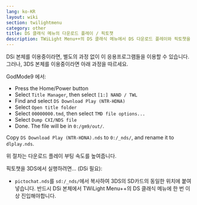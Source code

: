 ```yaml
---
lang: ko-KR
layout: wiki
section: twilightmenu
category: other
title: DS 클래식 메뉴의 다운로드 플레이 / 픽토챗
description: TWiLight Menu++의 DS 클래식 메뉴에서 DS 다운로드 플레이와 픽토챗을 받는 방법
---
```


DSi 본체를 이용중이라면, 별도의 과정 없이 이 응용프로그램들을 이용할 수 있습니다. 그러나, 3DS 본체를 이용중이라면 아래 과정을 따르세요.

GodMode9 에서:
- Press the Home/Power button
- Select `Title Manager`, then select `[1:] NAND / TWL`
- Find and select `DS Download Play (NTR-HDNA)`
- Select `Open title folder`
- Select `00000000.tmd`, then select `TMD file options...`
- Select `Dump CXI/NDS file`
- Done. The file will be in `0:/gm9/out/`.

Copy `DS Download Play (NTR-HDNA).nds` to `0:/_nds/`, and rename it to `dlplay.nds`.

위 절차는 다운로드 플레이 부팅 속도를 높여줍니다.

픽토챗을 3DS에서 실행하려면... (DSi 필요):
- `pictochat.nds`를 `sd:/_nds/`에서 복사하여 3DS의 SD카드의 동일한 위치에 붙여넣습니다. 반드시 DSi 본체에서 TWiLight Menu++의 DS 클래식 메뉴에 한 번 이상 진입해야합니다.
